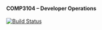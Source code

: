#### COMP3104 – Developer Operations

[![Build Status](https://app.travis-ci.com/ajaqueduarte/COMP3104.svg?branch=main)](https://app.travis-ci.com/ajaqueduarte/COMP3104)
